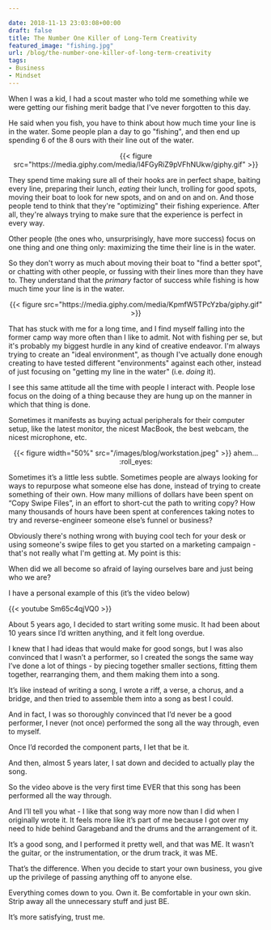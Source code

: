 ```yaml
---

date: 2018-11-13 23:03:08+00:00
draft: false
title: The Number One Killer of Long-Term Creativity
featured_image: "fishing.jpg"
url: /blog/the-number-one-killer-of-long-term-creativity
tags:
- Business
- Mindset
---
```


When I was a kid, I had a scout master who told me something while we were getting our fishing merit badge that I've 
never forgotten to this day.

He said when you fish, you have to think about how much time your line is in the water. Some people plan a day to go 
"fishing", and then end up spending 6 of the 8 ours with their line out of the water. 

<center>
{{< figure src="https://media.giphy.com/media/l4FGyRiZ9pVFhNUkw/giphy.gif" >}}
</center>


They spend time making sure all of their hooks are in perfect shape, baiting every line, preparing their lunch, _eating_ 
their lunch, trolling for good spots, moving their boat to look for new spots, and on and on and on. And those people 
tend to think that they're "optimizing" their fishing experience. After all, they're always trying to make sure that the
 experience is perfect in every way. 

Other people (the ones who, unsurprisingly, have more success) focus on one thing and one thing only: maximizing the time
their line is in the water. 

So they don't worry as much about moving their boat to "find a better spot", or chatting 
with other people, or fussing with their lines more than they have to. They understand that the _primary_ factor of 
success while fishing is how much time your line is in the water. 

<center>
{{< figure src="https://media.giphy.com/media/KpmfW5TPcYzba/giphy.gif" >}}
</center>

That has stuck with me for a long time, and I find myself falling into the former camp way more often than I like to 
admit. Not with fishing per se, but it's probably my biggest hurdle in any kind of creative endeavor. I'm always trying 
to create an "ideal environment", as though I've actually done enough creating to have tested different "environments" 
against each other, instead of just focusing on "getting my line in the water" (i.e. _doing_ it).

I see this same attitude all the time with people I interact with. People lose focus on the doing of a thing because 
they are hung up on the manner in which that thing is done.

Sometimes it manifests as buying actual peripherals for their computer setup, like the latest monitor, the nicest MacBook, 
the best webcam, the nicest microphone, etc. 

<center>
{{< figure width="50%" src="/images/blog/workstation.jpeg" >}}
ahem... :roll_eyes:
</center>

Sometimes it’s a little less subtle. Sometimes people are always looking for ways to repurpose what someone else has 
done, instead of trying to create something of their own. How many millions of dollars have been spent on “Copy Swipe 
Files”, in an effort to short-cut the path to writing copy? How many thousands of hours have been spent at conferences 
taking notes to try and reverse-engineer someone else’s funnel or business?

Obviously there's nothing wrong with buying cool tech for your desk or using someone's swipe files to get you started 
on a marketing campaign - that's not really what I'm getting at. My point is this:

When did we all become so afraid of laying ourselves bare and just being who we are?

I have a personal example of this (it’s the video below)

{{< youtube Sm65c4qjVQ0 >}} 

About 5 years ago, I decided to start writing some music. It had been about 10 years since I’d written anything, and it 
felt long overdue.

I knew that I had ideas that would make for good songs, but I was also convinced that I wasn’t a performer, so I created
 the songs the same way I’ve done a lot of things - by piecing together smaller sections, fitting them together, 
 rearranging them, and them making them into a song.

It’s like instead of writing a song, I wrote a riff, a verse, a chorus, and a bridge, and then tried to assemble them 
into a song as best I could.

And in fact, I was so thoroughly convinced that I’d never be a good performer, I never (not once) performed the song all 
the way through, even to myself.

Once I’d recorded the component parts, I let that be it.

And then, almost 5 years later, I sat down and decided to actually play the song.

So the video above is the very first time EVER that this song has been performed all the way through.

And I’ll tell you what - I like that song way more now than I did when I originally wrote it. It feels more like it’s 
part of me because I got over my need to hide behind Garageband and the drums and the arrangement of it.

It’s a good song, and I performed it pretty well, and that was ME. It wasn’t the guitar, or the instrumentation, or the
 drum track, it was ME.

That’s the difference. When you decide to start your own business, you give up the privilege of passing anything off to
 anyone else.

Everything comes down to you. Own it. Be comfortable in your own skin. Strip away all the unnecessary stuff and just BE.

It’s more satisfying, trust me. 











  
  
  


  
  
  

